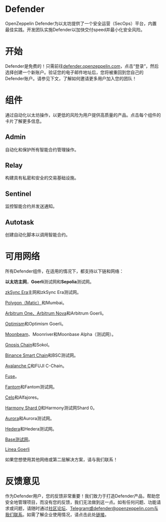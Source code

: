 # Defender
OpenZeppelin Defender为以太坊提供了一个安全运营（SecOps）平台，内置最佳实践。开发团队实施Defender以加快交付speed并最小化安全风险。

# 开始
Defender是免费的！只需前往[defender.openzeppelin.com](https://hubs.li/H0F1_Q50)，点击“登录”，然后选择创建一个新账户。验证您的电子邮件地址后，您将被重回到您自己的Defender账户。请参见下文，了解如何邀请更多用户加入您的团队！

# 组件
通过自动化以太坊操作，以更低的风险为用户提供高质量的产品。点击每个组件的卡片了解更多信息。

## Admin
自动化和保护所有智能合约管理操作。

## Relay
构建具有私密和安全的交易基础设施。

## Sentinel
监控智能合约并发送通知。

## Autotask
创建自动化脚本以调用智能合约。

# 可用网络

所有Defender组件，在适用的情况下，都支持以下链和网络：

**以太坊主网**，**Goerli**测试网和**Sepolia**测试网。

[zkSync Era](https://zksync.io/)主网和zkSync Era测试网。

[Polygon（Matic）](https://www.polygon.technology/)和Mumbai。

[Arbitrum One、Arbitrum Nova](https://nova.arbitrum.io/)和Arbitrum Goerli。

[Optimism](https://optimism.io/)和Optimism Goerli。

[Moonbeam](https://moonbeam.network/)、Moonriver和Moonbase Alpha（测试网）。

[Gnosis Chain](https://www.gnosis.io/)和Sokol。

[Binance Smart Chain](https://docs.binance.org/smart-chain/guides/bsc-intro.html)和BSC测试网。

[Avalanche C](https://docs.avax.network/learn/platform-overview#contract-chain-c-chain)和FUJI C-Chain。

[Fuse](https://fuse.io/)。

[Fantom](https://fantom.foundation/what-is-fantom-opera/)和Fantom测试网。

[Celo](https://celo.org/)和Alfajores。

[Harmony Shard 0](https://www.harmony.one/)和Harmony测试网Shard 0。

[Aurora](http://aurora.dev/)和Aurora测试网。

[Hedera](https://hedera.com/)和Hedera测试网。

[Base测试网](https://base.org/)。

[Linea Goerli](https://linea.build/)

如果您想使用其他网络或第二层解决方案，请与我们联系！

# 反馈意见

作为Defender用户，您的反馈非常重要！我们致力于打造Defender产品，帮助您安全地管理项目，而没有您的反馈，我们无法做到这一点。如有任何问题、功能请求或问题，请随时通过[社区论坛](https://forum.openzeppelin.com/c/support/defender/36)、Telegram或defender@openzeppelin.com与我们联系。如需了解企业使用情况，请点击此处[链接](http://zpl.in/defender-inquiry)。